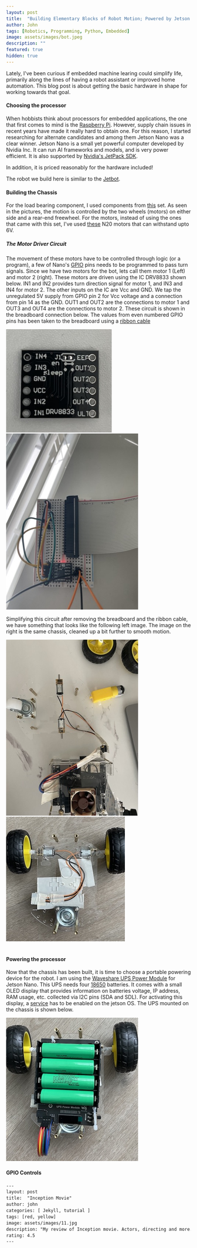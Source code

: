 ```yaml
---
layout: post
title:  "Building Elementary Blocks of Robot Motion; Powered by Jetson Nano "
author: John
tags: [Robotics, Programming, Python, Embedded]
image: assets/images/bot.jpeg
description: ""
featured: true
hidden: true
---
```


Lately, I've been curious if embedded machine learing could simplify life, primarily along the lines of having a robot assistant or improved home automation. This blog post is about getting the basic hardware in shape for working towards that goal.

#### Choosing the processor

When hobbists think about processors for embedded applications, the one that first comes to mind is the <a href="https://www.raspberrypi.com/">Raspberry Pi</a>. However, supply chain issues in recent years have made it really hard to obtain one. For this reason, I started researching for alternate candidates and among them Jetson Nano was a clear winner. Jetson Nano is a small yet powerful computer developed by Nvidia Inc.  It can run AI frameworks and models, and is very power efficient. It is also supported by <a href="https://developer.nvidia.com/embedded/jetpack">Nvidia's JetPack SDK</a>.

In addition, it is priced reasonably for the hardware included!

The robot we build here is similar to the <a href="https://jetbot.org/master/">Jetbot</a>.

#### Building the Chassis

For the load bearing component, I used components from <a href="https://www.amazon.com/Mixse-Tracking-Chassis-Compatible-Electric/dp/B08RMTJ8RP/">this</a> set. As seen in the pictures, the motion is controlled by the two wheels (motors) on either side and a rear-end freewheel. For the motors, instead of using the ones that came with this set, I've used <a href="https://www.amazon.com/Augiimor-Reduction-Gearwheel-Gearbox-Electric/dp/B08B3L7T8D/">these</a> N20 motors that can withstand upto 6V.

##### The Motor Driver Circuit

The movement of these motors have to be controlled through logic (or a program), a few of Nano's <a href="https://jetsonhacks.com/2019/06/07/jetson-nano-gpio/">GPIO</a> pins needs to be programmed to pass turn signals. Since we have two motors for the bot, lets call them motor 1 (Left) and motor 2 (right). These motors are driven using the IC DRV8833 shown below. IN1 and IN2 provides turn direction signal for motor 1, and IN3 and IN4 for motor 2. The other inputs on the IC are Vcc and GND. We tap the unregulated 5V supply from GPIO pin 2 for Vcc voltage and a connection from pin 14 as the GND. OUT1 and OUT2 are the connections to motor 1 and OUT3 and OUT4 are the connections to motor 2. These circuit is shown in the breadboard connection below. The values from even numbered GPIO pins has been taken to the breadboard using a <a href="https://www.amazon.com/dp/B08T9HCL37">ribbon cable</a>

<div align="left">
  <img src="../assets/images/motor-driver.jpg"/>
  <img src="../assets/images/breadboard.jpeg"/>
</div>

Simplifying this circuit after removing the breadboard and the ribbon cable, we have something that looks like the following left image. The image on the right is the same chassis, cleaned up a bit further to smooth motion.

<div align="left">
  <img src="../assets/images/motors.jpeg"/>
  <img src="../assets/images/clean_chassis.jpg"/>
</div>

<br>

#### Powering the processor

Now that the chassis has been built, it is time to choose a portable powering device for the robot. I am using the <a href="https://www.amazon.com/dp/B08BRMZ4G6">Waveshare UPS Power Module</a> for Jetson Nano. This UPS needs four <a href="https://www.amazon.com/dp/B0BC947XDJ">18650</a> batteries. It comes with a small OLED display that provides information on batteries voltage, IP address, RAM usage, etc. collected via I2C pins (SDA and SDL). For activating this display, a <a href="https://www.waveshare.com/wiki/UPS_Power_Module">service</a> has to be enabled on the jetson OS. The UPS mounted on the chassis is shown below.

<div align="left">
  <img src="../assets/images/ups.jpg"/>
</div>


#### GPIO Controls


```html
---
layout: post
title:  "Inception Movie"
author: john
categories: [ Jekyll, tutorial ]
tags: [red, yellow]
image: assets/images/11.jpg
description: "My review of Inception movie. Actors, directing and more."
rating: 4.5
---
```
